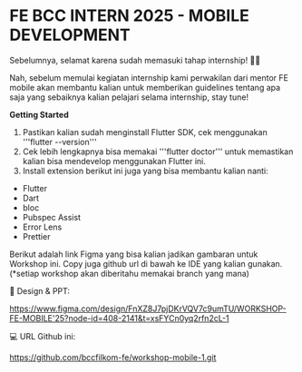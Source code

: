 # FE BCC INTERN 2025 - MOBILE DEVELOPMENT

Sebelumnya, selamat karena sudah memasuki tahap internship! 🎉✨

Nah, sebelum memulai kegiatan internship kami perwakilan dari mentor FE mobile akan membantu kalian untuk memberikan guidelines tentang apa saja yang sebaiknya kalian pelajari selama internship, stay tune!

**Getting Started**

1) Pastikan kalian sudah menginstall Flutter SDK, cek menggunakan '''flutter --version'''
2) Cek lebih lengkapnya bisa memakai '''flutter doctor''' untuk memastikan kalian bisa mendevelop menggunakan Flutter ini.
3) Install extension berikut ini juga yang bisa membantu kalian nanti:
- Flutter
- Dart
- bloc
- Pubspec Assist
- Error Lens
- Prettier


Berikut adalah link Figma yang bisa kalian jadikan gambaran untuk Workshop ini. Copy juga github url di bawah ke IDE yang kalian gunakan.
(*setiap workshop akan diberitahu memakai branch yang mana)

🎨 Design & PPT:

https://www.figma.com/design/FnXZ8J7pjDKrVQV7c9umTU/WORKSHOP-FE-MOBILE'25?node-id=408-2141&t=xsFYCn0yq2rfn2cL-1

💻 URL Github ini:

https://github.com/bccfilkom-fe/workshop-mobile-1.git

